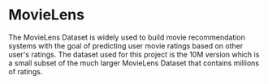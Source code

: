 # MovieLens

The MovieLens Dataset is widely used to build movie recommendation systems with the goal of predicting user movie ratings based on other user's ratings.  The dataset used for this project is the 10M version which is a small subset of the much larger MovieLens Dataset that contains millions of ratings.
